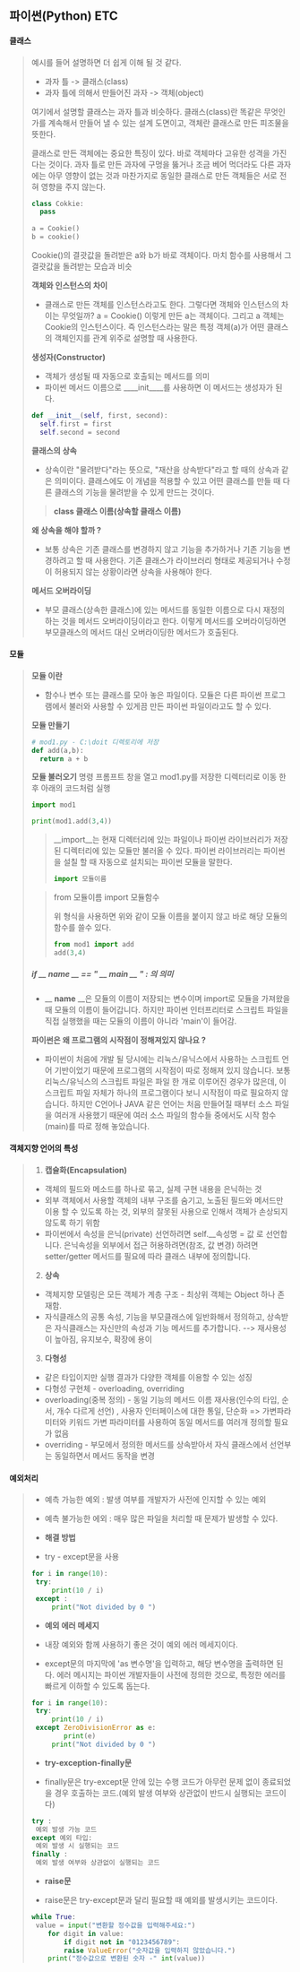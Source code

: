 ## 파이썬(Python) ETC

#### 클래스

>예시를 들어 설명하면 더 쉽게 이해 될 것 같다.
>
>- 과자 틀 -> 클래스(class)
>- 과자 틀에 의해서 만들어진 과자 -> 객체(object)
>
>여기에서 설명할 클래스는 과자 틀과 비슷하다. 클래스(class)란 똑같은 무엇인가를 계속해서 만들어 낼 수 있는 설계 도면이고, 객체란 클래스로 만든 피조물을 뜻한다.
>
>
>
>클래스로 만든 객체에는 중요한 특징이 있다. 바로 객체마다 고유한 성격을 가진다는 것이다. 과자 틀로 만든 과자에 구멍을 뚫거나 조금 베어 먹더라도 다른 과자에는 아무 영향이 없는 것과 마찬가지로 동일한 클래스로 만든 객체들은 서로 전혀 영향을 주지 않는다.
>
>```python
>class Cokkie:
>	pass
>	
>a = Cookie()
>b = cookie()
>
>```
>
>Cookie()의 결괏값을 돌려받은 a와 b가 바로 객체이다. 마치 함수를 사용해서 그 결괏값을 돌려받는 모습과 비슷
>
>
>
>__객체와 인스턴스의 차이__
>
>- 클래스로 만든 객체를 인스턴스라고도 한다. 그렇다면 객체와 인스턴스의 차이는 무엇일까?  a = Cookie() 이렇게 만든 a는 객체이다. 그리고 a 객체는 Cookie의 인스턴스이다. 즉 인스턴스라는 말은 특정 객체(a)가 어떤 클래스의 객체인지를 관계 위주로 설명할 때 사용한다.
>
>
>
>__생성자(Constructor)__
>
>- 객체가 생성될 때 자동으로 호출되는 메서드를 의미
>- 파이썬 메서드 이름으로 ____init____를 사용하면 이 메서드는 생성자가 된다.
>
>```python
>def __init__(self, first, second):
>	self.first = first
>	self.second = second
>```
>
>
>
>__클래스의 상속__
>
>- 상속이란 "물려받다"라는 뜻으로, "재산을 상속받다"라고 할 때의 상속과 같은 의미이다. 클래스에도 이 개념을 적용할 수 있고 어떤 클래스를 만들 때 다른 클래스의 기능을 물려받을 수 있게 만드는 것이다.
>
>>__class 클래스 이름(상속할 클래스 이름)__
>
>
>
>__왜 상속을 해야 할까 ?__
>
>- 보통 상속은 기존 클래스를 변경하지 않고 기능을 추가하거나 기존 기능을 변경하려고 할 때 사용한다. 기존 클래스가 라이브러리 형태로 제공되거나 수정이 허용되지 않는 상황이라면 상속을 사용해야 한다.
>
>
>
>__메서드 오버라이딩__
>
>- 부모 클래스(상속한 클래스)에 있는 메서드를 동일한 이름으로 다시 재정의 하는 것을 메서드 오버라이딩이라고 한다. 이렇게 메서드를 오버라이딩하면 부모클래스의 메서드 대신 오버라이딩한 메서드가 호출된다.



#### 모듈

>__모듈 이란__
>
>- 함수나 변수 또는 클래스를 모아 놓은 파일이다. 모듈은 다른 파이썬 프로그램에서 불러와 사용할 수 있게끔 만든 파이썬 파일이라고도 할 수 있다.
>
>
>
>__모듈 만들기__
>
>```python
># mod1.py - C:\doit 디렉토리에 저장
>def add(a,b):
>	return a + b
>```
>
>__모듈 불러오기__
>명령 프롬프트 창을 열고 mod1.py를 저장한 디렉터리로 이동 한 후 아래의 코드처럼 실행
>
>```python
>import mod1
>
>print(mod1.add(3,4))
>```
>
>>__import__는 현재 디렉터리에 있는 파일이나 파이썬 라이브러리가 저장된 디렉터리에 있는 모듈만 불러올 수 있다. 파이썬 라이브러리는 파이썬을 설칠 할 때 자동으로 설치되는 파이썬 모듈을 말한다.
>>
>>```python
>>import 모듈이름
>>```
>
>>from 모듈이름 import 모듈함수
>>
>>위 형식을 사용하면 위와 같이 모듈 이름을 붙이지 않고 바로 해당 모듈의 함수를 쓸수 있다.
>>
>>```python
>>from mod1 import add
>>add(3,4)
>>```
>
>
>
>##### if __ name __ == " __ main __ " : 의 의미
>
>- __ __name__ __은 모듈의 이름이 저장되는 변수이며 import로 모듈을 가져왔을 때 모듈의 이름이 들어갑니다. 하지만 파이썬 인터프리터로 스크립트 파일을 직접 실행했을 때는 모듈의 이름이 아니라 'main'이 들어감.
>
>__파이썬은 왜 프로그램의 시작점이 정해져있지 않나요 ?__
>
>- 파이썬이 처음에 개발 될 당시에는 리눅스/유닉스에서 사용하는 스크립트 언어 기반이었기 때문에 프로그램의 시작점이 따로 정해져 있지 않습니다. 보통 리눅스/유닉스의 스크립트 파일은 파일 한 개로 이루어진 경우가 많은데, 이 스크립트 파일 자체가 하나의 프로그램이다 보니 시작점이 따로 필요하지 않습니다. 하지만 C언어나 JAVA 같은 언어는 처음 만들어질 때부터 소스 파일을 여러개 사용했기 때문에 여러 소스 파일의 함수들 중에서도 시작 함수(main)를 따로 정해 놓았습니다.



#### 객체지향 언어의 특성

>1. __캡슐화(Encapsulation)__
>   - 객체의 필드와 메소드를 하나로 묶고, 실제 구현 내용을 은닉하는 것
>   - 외부 객체에서 사용할 객체의 내부 구조를 숨기고, 노출된 필드와 메서드만 이용 할 수 있도록 하는 것, 외부의 잘못된 사용으로 인해서 객체가 손상되지 않도록 하기 위함
>   - 파이썬에서 속성을 은닉(private) 선언하려면 self.__속성명 = 값 로 선언합니다. 은닉속성을 외부에서 접근 허용하려면(참조, 값 변경) 하려면 setter/getter 메서드를 필요에 따라 클래스 내부에 정의합니다.
>2. __상속__
>   - 객체지향 모델링은 모든 객체가 계층 구조 - 최상위 객체는 Object 하나 존재함.
>   - 자식클래스의 공통 속성, 기능을 부모클래스에 일반화해서 정의하고, 상속받은 자식클래스는 자신만의 속성과 기능 메서드를 추가합니다. --> 재사용성이 높아짐, 유지보수, 확장에 용이
>3. __다형성__
>   - 같은 타입이지만 실행 결과가 다양한 객체를 이용할 수 있는 성징
>   - 다형성 구현체 - overloading, overriding
>   - overloading(중복 정의) - 동일 기능의 메서드 이름 재사용(인수의 타입, 순서, 개수 다르게 선언) , 사용자 인터페이스에 대한 통일, 단순화 => 가변파라미터와 키워드 가변 파라미터를 사용하여 동일 메서드를 여러개 정의할 필요가 없음
>   - overriding - 부모에서 정의한 메서드를 상속받아서 자식 클래스에서 선언부는 동일하면서 메서드 동작을 변경



#### 예외처리

>- 예측 가능한 예외 : 발생 여부를 개발자가 사전에 인지할 수 있는 예외
>
>- 예측 불가능한 에외 : 매우 많은 파일을 처리할 때 문제가 발생할 수 있다.
>
>- __해결 방법__
>
>  - try - except문을 사용
>
>  ```python
>  for i in range(10):
>  	try:
>  		print(10 / i)
>  	except :
>  		print("Not divided by 0 ")
>  ```
>
>
>
>- __예외 에러 메세지__
>
>  - 내장 예외와 함께 사용하기 좋은 것이 예외 에러 메세지이다.
>  - except문의 마지막에 'as 변수명'을 입력하고, 해당 변수명을 출력하면 된다. 에러 메시지는 파이썬 개발자들이 사전에 정의한 것으로, 특정한 에러를 빠르게 이하할 수 있도록 돕는다.
>
>  ```python
>  for i in range(10):
>  	try:
>  		print(10 / i)
>  	except ZeroDivisionError as e:
>          print(e)
>  		print("Not divided by 0 ")
>  ```
>
>  
>
>- __try-exception-finally문__
>
>  - finally문은 try-except문 안에 있는 수행 코드가 아무런 문제 없이 종료되었을 경우 호출하는 코드.(예외 발생 여부와 상관없이 반드시 실행되는 코드이다)
>
>  ```python
>  try :
>  	예외 발생 가능 코드
>  except 예외 타입:
>  	예외 발생 시 실행되는 코드
>  finally :
>  	예외 발생 여부와 상관없이 실행되는 코드
>  ```
>
>- __raise문__
>
>  - raise문은 try-except문과 달리 필요할 때 예외를 발생시키는 코드이다.
>
>  ```python
>  while True:
>  	value = input("변환할 정수값을 입력해주세요:")
>      for digit in value:
>          if digit not in "0123456789":
>          raise ValueError("숫자값을 입력하지 않았습니다.")
>      print("정수값으로 변환된 숫자 -" int(value))
>  ```
>
>  